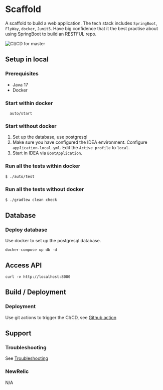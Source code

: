 # Scaffold
A scaffold to build a web application. The tech stack includes `SpringBoot`, `FlyWay`, `docker`, `Junit5`.
Have big confidence that it the best practise about using SpringBoot to build an RESTFUL repo.

![CI/CD for master](https://github.com/Fatezhang/scaffold/workflows/CI/CD%20for%20master/badge.svg)

## Setup in local

### Prerequisites

- Java 17
- Docker

### Start within docker

```shell script
  auto/start
```

### Start without docker

1. Set up the database, use postgresql
2. Make sure you have configured the IDEA environment. Configure `application-local.yml`. Edit the `Active profile` to `local`.
3. Start in IDEA via `BootApplication`.

### Run all the tests within docker

```bash
$ ./auto/test
```

### Run all the tests without docker

```bash
$ ./gradlew clean check
```

## Database

### Deploy database

Use docker to set up the postgresql database.

```shell script
docker-compose up db -d
```

## Access API

```shell script
curl -v http://localhost:8080
```

## Build / Deployment

### Deployment

Use git actions to trigger the CI/CD, see [Github action](https://github.com/Fatezhang/scaffold/actions)

## Support

### Troubleshooting

See [Troubleshooting](./.docs/TroubleShooting.md)

### NewRelic

N/A
